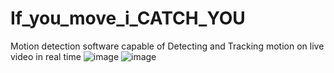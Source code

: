 # If_you_move_i_CATCH_YOU
Motion detection software capable of Detecting and Tracking motion on live video in real time 
![image](https://user-images.githubusercontent.com/83566027/116845647-fded5180-ac03-11eb-9338-f73b5cd25b6d.png)
![image](https://user-images.githubusercontent.com/83566027/116845839-9683d180-ac04-11eb-912e-cfdf9d46c5da.png)
